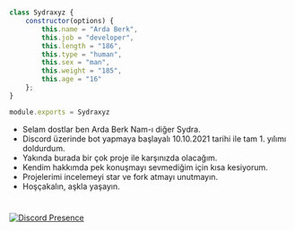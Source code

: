 #

```js
class Sydraxyz {
    constructor(options) {
        this.name = "Arda Berk",
        this.job = "developer",
        this.length = "186",
        this.type = "human",
        this.sex = "man",
        this.weight = "185",
        this.age = "16"
    };
}

module.exports = Sydraxyz
```

- Selam dostlar ben Arda Berk Nam-ı diğer Sydra.
- Discord üzerinde bot yapmaya başlayalı 10.10.2021 tarihi ile tam 1. yılımı doldurdum.
- Yakında burada bir çok proje ile karşınızda olacağım.
- Kendim hakkımda pek konuşmayı sevmediğim için kısa kesiyorum.
- Projelerimi incelemeyi star ve fork atmayı unutmayın.
- Hoşçakalın, aşkla yaşayın.

#

[![Discord Presence](https://lanyard-profile-readme.vercel.app/api/823258581990244373?hideDiscrim=true&hideBadges=true&hideTimestamp=true)](https://discord.com/users/823258581990244373)
#
